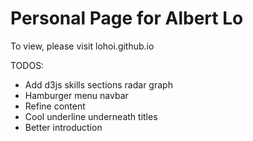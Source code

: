 # Personal Page for Albert Lo
To view, please visit lohoi.github.io 

TODOS: 
* Add d3js skills sections radar graph
* Hamburger menu navbar
* Refine content
* Cool underline underneath titles
* Better introduction
